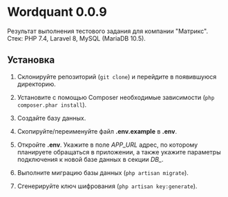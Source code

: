 # Wordquant 0.0.9

Результат выполнения тестового задания для компании "Матрикс". Стек: PHP 7.4, Laravel 8, MySQL (MariaDB 10.5).

## Установка

1. Склонируйте репозиторий (`git clone`) и перейдите в появившуюся директорию.

2. Установите с помощью Composer необходимые зависимости (`php composer.phar install`).

3. Создайте базу данных.

4. Скопируйте/переименуйте файл **.env.example** в **.env**.

5. Откройте **.env**. Укажите в поле *APP_URL* адрес, по которому планируете обращаться в приложении, а также укажите параметры подключения к новой базе данных в секции *DB_*.

6. Выполните миграцию базы данных (`php artisan migrate`).

7. Сгенерируйте ключ шифрования (`php artisan key:generate`).
